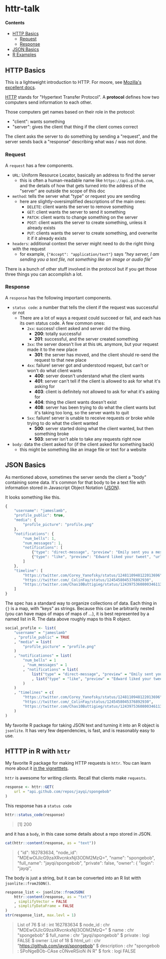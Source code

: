 # httr-talk

#### Contents

* [HTTP Basics](#http-basics)
    - [Request](#request)
    - [Response](#response)
* [JSON Basics](#json-basics)
* [R Examples](#r-examples)

## HTTP Basics

This is a lightweight introduction to HTTP. For moore, see [Mozilla's excellent docs](https://developer.mozilla.org/en-US/docs/Web/HTTP).

[HTTP](https://en.wikipedia.org/wiki/Hypertext_Transfer_Protocol) stands for "Hypertext Transfer Protocol". A **protocol** defines how two computers send information to each other.

Those computers get names based on their role in the protocol:

* "client": wants something
* "server": gives the client that thing if the client comes correct

The client asks the server to do something by sending a "request", and the server sends back a "response" describing what was / was not done.

### Request

A `request` has a few components.

* `URL`: Uniform Resource Locator, basically an address to find the server
    - this is often a human-readable name like `https://api.github.com`, and the details of how that gets turned into the address of the "server" are outside the scope of this doc
* `method`: tells the server what "type" or request you are sending
    - here are slightly-oversimplified descriptions of the main ones:
        - `DELETE`: client wants the server to remove something
        - `GET`: client wants the server to send it something
        - `PATCH`: client wants to change something on the server
        - `POST`: client wants the server to create something, unless it already exists
        - `PUT`: clients wants the server to create something, and overwrite it if it already exists
* `headers`: additional context the server might need to do the right thing with the request
    - for example, `{"Accept": "application/text"}` says *"hey server, I am sending you a text file, not something like an image or audio file"*

There is a bunch of other stuff involved in the protocol but if you get those three things you can accomplish a lot.

### Response

A `response` has the following important components.

* `status code`: a number that tells the client if the request was successful or not
    - There are a lot of ways a request could succeed or fail, and each has its own status code. A few common ones:
        - `2xx`: success! client asked and server did the thing.
            - **200**: totally successful
            - **201**: successful, and the server created something
        - `3xx`: the server doesn't live at this `URL` anymore, but your request made it to the new place
            - **301**: the server has moved, and the client should re-send the request to that new place
        - `4xx`: failure! server got and understood request, but can't or won't do what client wants
            - **400**: server doesn't understand what the client wants
            - **401**: server can't tell if the client is allowed to ask for what it's asking for
            - **403**: client is definitely not allowed to ask for what it's asking for
            - **404**: thing the client wants doesn't exist
            - **408**: server has been trying to do what the client wants but it's taking too long, so the server wants to quit
        - `5xx`: failure! server is unable to receive requests or broke while trying to do what the client wanted
            - **500**: server started doing what the client wanted, but then something broke
            - **503**: server isn't able to take any requests right now
* `body`: data the client asked for (if the client asked for something back)
    - this might be something like an image file or text for a website

## JSON Basics

As mentioned above, sometimes the server sends the client a "body" containing some data. It's common for that body to be a text file with information stored in Javascript Object Notation ([JSON](https://en.wikipedia.org/wiki/JSON)).

It looks something like this.

```javascript
{
    "username": "jameslamb",
    "profile_public": true,
    "media": {
        "profile_picture": "profile.png"
    },
    "notifications": {
        "num_bells": 1,
        "num_messages": 1,
        "notifications": [
            {"type": "direct-message", "preview": "Emily sent you a message", "url": "https://twitter.com/messages/917780412134457344"},
            {"type": "like", "preview": "Edward liked your tweet", "url": "https://twitter.com/LilNasX/status/1248356745816109056"}
        ]
    },
    "timeline": [
        "https://twitter.com/Corey_Yanofsky/status/1248110948122013696",
        "https://twitter.com/_ColinFay/status/1245458045376892930",
        "https://twitter.com/Chas10Buttigieg/status/1243975360800346113"
    ]
}
```

The spec has a standard way to organize collections of data. Each thing in `{}` is a map, with "keys" as strings. Because this can be arbitrarily nested (you can have maps of maps of maps of ...), it is best represented by a named list in R. The data above roughly maps to this R object.

```r
social_profile <- list(
    "username" = "jameslamb"
    , "profile_public" = TRUE
    , "media" = list(
        "profile_picture" = "profile.png"
    )
    , "notificationos" = list(
        "num_bells" = 1
        , "num_messages" = 1
        , "notifications" = list(
            list("type" = "direct-message", "preview" = "Emily sent you a message", "url" = "https://twitter.com/messages/917780412134457344")
            , list("type" = "like", "preview" = "Edward liked your tweet", "url" = "https://twitter.com/LilNasX/status/1248356745816109056")
        )
    )
    , "timelines" = c(
        "https://twitter.com/Corey_Yanofsky/status/1248110948122013696",
        "https://twitter.com/_ColinFay/status/1245458045376892930",
        "https://twitter.com/Chas10Buttigieg/status/1243975360800346113"
    )
)
```

My favorite R package for taking JSON text and turning it into an R object is `jsonlite`. It has very few dependencies, is fast, and is reasonably easy to use.

## HTTTP in R with `httr`

My favorite R package for making HTTP requests is `httr`. You can learn more about it [in the vignetttets](https://cran.r-project.org/web/packages/httr/index.html).

`httr` is awesome for writing *clients*. Recall that clients make `requests`.

```r
response <- httr::GET(
    url = "api.github.com/repos/jayqi/spongebob"
)
```

This response has a `status code`

```r
httr::status_code(response)
```

> [1] 200

and it has a `body`, in this case some details about a repo stored in JSON.

```r
cat(httr::content(response, as = "text"))
```

> {
  "id": 162783634,
  "node_id": "MDEwOlJlcG9zaXRvcnkxNjI3ODM2MzQ=",
  "name": "spongebob",
  "full_name": "jayqi/spongebob",
  "private": false,
  "owner": {
    "login": "jayqi",

The body is just a string, but it can be converted into an R list witth `jsonlite::fromJSON()`.

```r
response_list <- jsonlite::fromJSON(
    httr::content(response, as = "txt")
    , simplifyVector = FALSE
    , simplifyDataFrame = FALSE
)
str(response_list, max.levl = 1)
```

> List of 76
 $ id               : int 162783634
 $ node_id          : chr "MDEwOlJlcG9zaXRvcnkxNjI3ODM2MzQ="
 $ name             : chr "spongebob"
 $ full_name        : chr "jayqi/spongebob"
 $ private          : logi FALSE
 $ owner            :List of 18
 $ html_url         : chr "https://github.com/jayqi/spongebob"
 $ description      : chr "spongebob : SPoNgeBOb-CAse cONveRSioN iN R"
 $ fork             : logi FALSE
